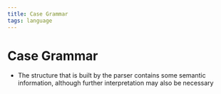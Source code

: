 ```yaml
---
title: Case Grammar
tags: language
---
```


# Case Grammar
- The structure that is built by the parser contains some semantic information, although further interpretation may also be necessary




